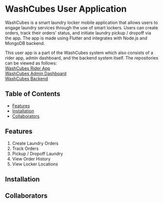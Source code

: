 # WashCubes User Application
WashCubes is a smart laundry locker mobile application that allows users to engage laundry services through the use of smart lockers. Users can create orders, track their orders' status, and initiate laundry pickup / dropoff via the app. The app is made using Flutter and integrates with Node.js and MongoDB backend.

This user app is a part of the WashCubes system which also consists of a rider app, admin dashboard, and the backend system itself. The repositories can be viewed as follows: <br>
[WashCubes Rider App](https://github.com/IvanTan02/washcubes-rider-app) <br>
[WashCubes Admin Dashboard](https://github.com/IvanTan02/washcubes-admin-dashboard) <br>
[WashCubes Backend](https://github.com/IvanTan02/washcubes-backend) <br>

## Table of Contents
- [Features](#features)
- [Installation](#installation)
- [Collaborators](#collaborators)

## Features
1. Create Laundry Orders
2. Track Orders
3. Pickup / Dropoff Laundry
4. View Order History
5. View Locker Locations

## Installation

## Collaborators
